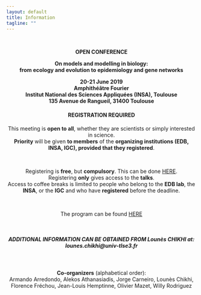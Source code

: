 ```yaml
---
layout: default
title: Information
tagline: ""
---
```


<br/>

<div style="text-align:center">

<strong>
<p>
OPEN CONFERENCE
</p>

<p>
On models and modelling in biology: <br/>
from ecology and evolution to epidemiology and gene networks
</p>
</strong>

<p>
<strong> 20-21 June 2019<br/>
Amphithéâtre Fourier<br/>
Institut National des Sciences Appliquées (INSA), Toulouse<br/>
135 Avenue de Rangueil, 31400 Toulouse</strong>
</p>

<h4>REGISTRATION REQUIRED</h4>


<p>
This meeting is <strong>open to all</strong>, whether they are scientists or simply interested in science.<br/>
<strong>Priority</strong> will be given <strong>to members</strong> of the <strong>organizing institutions (EDB, INSA, IGC),
provided that they registered</strong>.
</p>

<br/>

<p>
Registering is <strong>free</strong>, but <strong>compulsory</strong>. This can be done <a href="https://forms.gle/Kcdwii9EjiXNrweU6">HERE</a>.<br/>
Registering <strong>only</strong> gives access to the <strong>talks</strong>.<br/>
Access to coffee breaks is limited to people who belong to the <strong>EDB lab</strong>, the <strong>INSA</strong>, or the <strong>IGC</strong> and who have <strong>registered</strong> before the deadline.
</p>


<br/>

The program can be found <a href="../programme/">HERE</a>

<br/>

<h5>ADDITIONAL INFORMATION CAN BE OBTAINED FROM Lounès CHIKHI at:
lounes.chikhi@univ-tlse3.fr</h5>


<br/>

<p>
<strong>Co-organizers</strong> (alphabetical order): <br/>
Armando Arredondo, Alekos Athanasiadis, Jorge Carneiro, Lounès Chikhi,<br/>
Florence Fréchou, Jean-Louis Hemptinne, Olivier Mazet, Willy Rodriguez
</p>

</div>


<br/>
